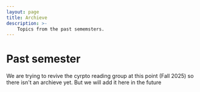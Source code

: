 ```yaml
---
layout: page
title: Archieve
description: >-
    Topics from the past sememsters.
---
```


# Past semester
We are trying to revive the cyrpto reading group at this point (Fall 2025) so there isn't an archieve yet.
But we will add it here in the future



